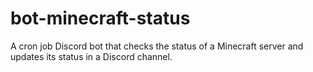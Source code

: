 # bot-minecraft-status
A cron job Discord bot that checks the status of a Minecraft server and updates its status in a Discord channel.
